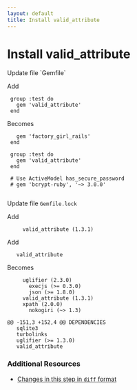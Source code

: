 ```yaml
---
layout: default
title: Install valid_attribute
---
```


<h1 id="main">Install valid_attribute</h1>
Update file `Gemfile`

Add
<pre><code> group :test do
   gem &#39;valid_attribute&#39;
 end</code></pre>


Becomes
<pre><code>   gem &#39;factory_girl_rails&#39;
 end
&nbsp;
 group :test do
   gem &#39;valid_attribute&#39;
 end
&nbsp;
 # Use ActiveModel has_secure_password
 # gem &#39;bcrypt-ruby&#39;, &#39;~&gt; 3.0.0&#39;
&nbsp;
</code></pre>


Update file `Gemfile.lock`

Add
<pre><code>     valid_attribute (1.3.1)</code></pre>


Add
<pre><code>   valid_attribute</code></pre>


Becomes
<pre><code>     uglifier (2.3.0)
       execjs (&gt;= 0.3.0)
       json (&gt;= 1.8.0)
     valid_attribute (1.3.1)
     xpath (2.0.0)
       nokogiri (~&gt; 1.3)
&nbsp;
@@ -151,3 +152,4 @@ DEPENDENCIES
   sqlite3
   turbolinks
   uglifier (&gt;= 1.3.0)
   valid_attribute
</code></pre>



### Additional Resources

* [Changes in this step in `diff` format](https://github.com/stevenhallen/rails_getting_started_bdd/commit/141dcc0672943f47558b9b14749d14646fadc83b)

